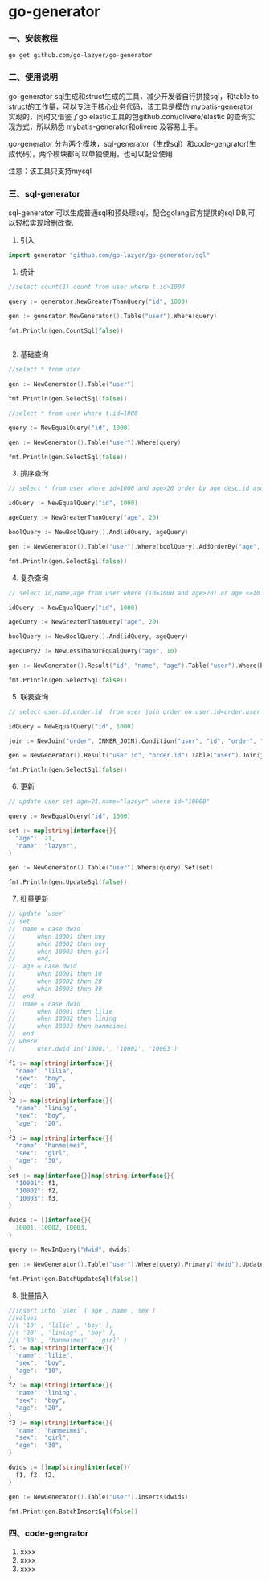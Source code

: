 

# go-generator

### 一、安装教程

```
go get github.com/go-lazyer/go-generator
```
### 二、使用说明
go-generator sql生成和struct生成的工具，减少开发者自行拼接sql，和table to struct的工作量，可以专注于核心业务代码，该工具是模仿 mybatis-generator 实现的，同时又借鉴了go elastic工具的包github.com/olivere/elastic 的查询实现方式，所以熟悉 mybatis-generator和olivere 及容易上手。

go-generator 分为两个模块，sql-generator（生成sql）和code-gengrator(生成代码)，两个模块都可以单独使用，也可以配合使用

注意：该工具只支持mysql

### 三、sql-generator

sql-generator 可以生成普通sql和预处理sql，配合golang官方提供的sql.DB,可以轻松实现增删改查.

1. 引入

```go
import generator "github.com/go-lazyer/go-generator/sql"
```



1.   统计
``` go
//select count(1) count from user where t.id>1000

query := generator.NewGreaterThanQuery("id", 1000)

gen := generator.NewGenerator().Table("user").Where(query)

fmt.Println(gen.CountSql(false))
  
```
2. 基础查询

```go
//select * from user

gen := NewGenerator().Table("user")

fmt.Println(gen.SelectSql(false))

//select * from user where t.id=1000

query := NewEqualQuery("id", 1000)

gen := NewGenerator().Table("user").Where(query)

fmt.Println(gen.SelectSql(false))
```

3. 排序查询

```go
// select * from user where id=1000 and age>20 order by age desc,id asc

idQuery := NewEqualQuery("id", 1000)

ageQuery := NewGreaterThanQuery("age", 20)

boolQuery := NewBoolQuery().And(idQuery, ageQuery)

gen := NewGenerator().Table("user").Where(boolQuery).AddOrderBy("age", "desc").AddOrderBy("id", "asc")

fmt.Println(gen.SelectSql(false))
```

4. 复杂查询

```go
// select id,name,age from user where (id=1000 and age>20) or age <=10 order by age desc

idQuery := NewEqualQuery("id", 1000)

ageQuery := NewGreaterThanQuery("age", 20)

boolQuery := NewBoolQuery().And(idQuery, ageQuery)

ageQuery2 := NewLessThanOrEqualQuery("age", 10)

gen := NewGenerator().Result("id", "name", "age").Table("user").Where(boolQuery, ageQuery2).AddOrderBy("age", "desc")

fmt.Println(gen.SelectSql(false))
```

5. 联表查询

 ```go
 // select user.id,order.id  from user join order on user.id=order.user_id where user.id='10000'
 
 idQuery = NewEqualQuery("id", 1000)
 
 join := NewJoin("order", INNER_JOIN).Condition("user", "id", "order", "user_id")
 
 gen = NewGenerator().Result("user.id", "order.id").Table("user").Join(join).Where(idQuery)
 
 fmt.Println(gen.SelectSql(false))
 ```

6. 更新

```go
// update user set age=21,name="lazeyr" where id="10000"	

query := NewEqualQuery("id", 1000)

set := map[string]interface{}{
  "age":  21,
  "name": "lazyer",
}

gen := NewGenerator().Table("user").Where(query).Set(set)

fmt.Println(gen.UpdateSql(false))
```

7. 批量更新

```go
// update `user`
// set
// 	name = case dwid
// 		when 10001 then boy
// 		when 10002 then boy
// 		when 10003 then girl
// 		end,
// 	age = case dwid
// 		when 10001 then 10
// 		when 10002 then 20
// 		when 10003 then 30
// 	end,
// 	name = case dwid
// 		when 10001 then lilie
// 		when 10002 then lining
// 		when 10003 then hanmeimei
// 	end
// where
// 		user.dwid in('10001', '10002', '10003')

f1 := map[string]interface{}{
  "name": "lilie",
  "sex":  "boy",
  "age":  "10",
}
f2 := map[string]interface{}{
  "name": "lining",
  "sex":  "boy",
  "age":  "20",
}
f3 := map[string]interface{}{
  "name": "hanmeimei",
  "sex":  "girl",
  "age":  "30",
}
set := map[interface{}]map[string]interface{}{
  "10001": f1,
  "10002": f2,
  "10003": f3,
}

dwids := []interface{}{
  10001, 10002, 10003,
}

query := NewInQuery("dwid", dwids)

gen := NewGenerator().Table("user").Where(query).Primary("dwid").Updates(set)

fmt.Print(gen.BatchUpdateSql(false))
```

8. 批量插入

```go
//insert into `user` ( age , name , sex ) 
//values
//( '10' , 'lilie' , 'boy' ),
//( '20' , 'lining' , 'boy' ),
//( '30' , 'hanmeimei' , 'girl' )
f1 := map[string]interface{}{
  "name": "lilie",
  "sex":  "boy",
  "age":  "10",
}
f2 := map[string]interface{}{
  "name": "lining",
  "sex":  "boy",
  "age":  "20",
}
f3 := map[string]interface{}{
  "name": "hanmeimei",
  "sex":  "girl",
  "age":  "30",
}

dwids := []map[string]interface{}{
  f1, f2, f3,
}

gen := NewGenerator().Table("user").Inserts(dwids)

fmt.Print(gen.BatchInsertSql(false))
```

### 四、code-gengrator

1.  xxxx
2.  xxxx
3.  xxxx
